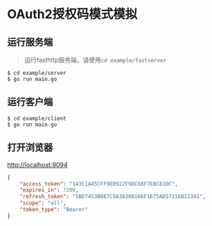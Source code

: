 OAuth2授权码模式模拟
=================

运行服务端
--------
> 运行fasthttp服务端，请使用`cd example/fastserver`

```
$ cd example/server
$ go run main.go
```

运行客户端
--------

```
$ cd example/client
$ go run main.go
```

打开浏览器
--------

[http://localhost:9094](http://localhost:9094)

``` json
{
    "access_token": "143C1A45CFF9E0922F9DC68F7EBC81DC",
    "expires_in": 7200,
    "refresh_token": "5BD7453B8E7C5A3A308166F1675AD57216811391",
    "scope": "all",
    "token_type": "Bearer"
}
```